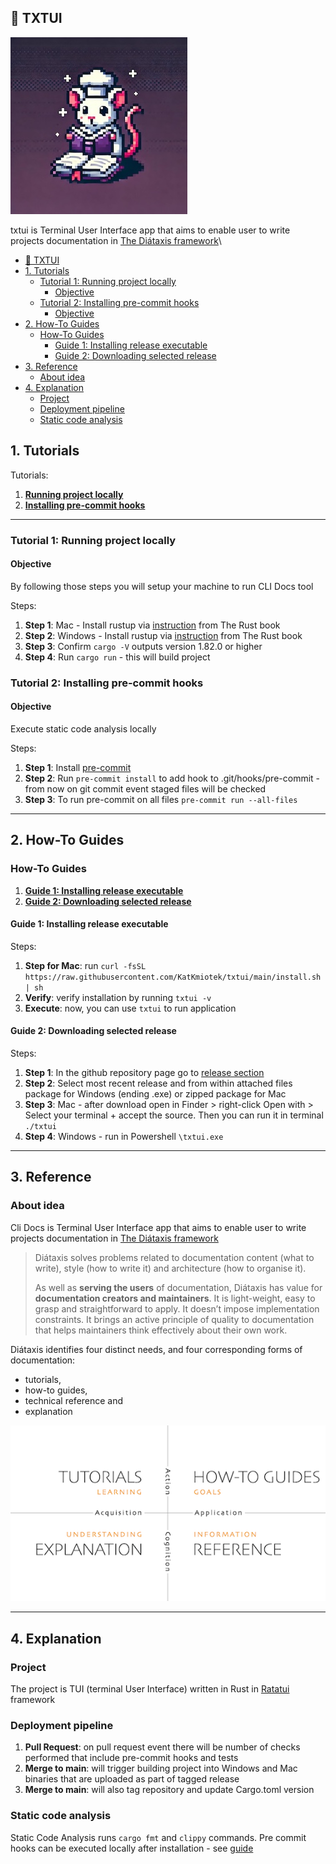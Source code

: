 ## 📝 TXTUI
![txtui-logo](txtui.jpg)

txtui is Terminal User Interface app that aims to enable user to write projects documentation in [The Diátaxis framework](https://diataxis.fr/)\
- [📝 TXTUI](#-txtui)
- [1. Tutorials](#1-tutorials)
  - [Tutorial 1: Running project locally](#tutorial-1-running-project-locally)
    - [Objective](#objective)
  - [Tutorial 2: Installing pre-commit hooks](#tutorial-2-installing-pre-commit-hooks)
    - [Objective](#objective-1)
- [2. How-To Guides](#2-how-to-guides)
  - [How-To Guides](#how-to-guides)
    - [Guide 1: Installing release executable](#guide-1-installing-release-executable)
    - [Guide 2: Downloading selected release](#guide-2-downloading-selected-release)
- [3. Reference](#3-reference)
  - [About idea](#about-idea)
- [4. Explanation](#4-explanation)
  - [Project](#project)
  - [Deployment pipeline](#deployment-pipeline)
  - [Static code analysis](#static-code-analysis)


## 1. Tutorials

Tutorials:
1. **[Running project locally](#tutorial-1-local-setup)**
2. **[Installing pre-commit hooks](#tutorial-2-installing-pre-commit-hooks)**

---

### Tutorial 1: Running project locally

#### Objective
By following those steps you will setup your machine to run CLI Docs tool

Steps:
1. **Step 1**: Mac - Install rustup via [instruction](https://doc.rust-lang.org/cargo/getting-started/) from The Rust book
2. **Step 2**: Windows - Install rustup via [instruction](https://doc.rust-lang.org/cargo/getting-started/installation.html) from The Rust book
3. **Step 3**: Confirm `cargo -V` outputs version 1.82.0 or higher
4. **Step 4**: Run `cargo run` - this will build project

### Tutorial 2: Installing pre-commit hooks

#### Objective
Execute static code analysis locally

Steps:
1. **Step 1**: Install [pre-commit]()
2. **Step 2**: Run `pre-commit install` to add hook to .git/hooks/pre-commit - from now on git commit event staged files will be checked
3. **Step 3**: To run pre-commit on all files `pre-commit run --all-files`

---
## 2. How-To Guides

### How-To Guides
1. **[Guide 1: Installing release executable](#guide-1-installing-release-executable)**
2. **[Guide 2: Downloading selected release](#guide-2-downloading-selected-release)**

#### Guide 1: Installing release executable

Steps:
1. **Step for Mac**: run `curl -fsSL https://raw.githubusercontent.com/KatKmiotek/txtui/main/install.sh | sh`
2. **Verify**: verify installation by running `txtui -v`
3. **Execute**: now, you can use `txtui` to run application

#### Guide 2: Downloading selected release

Steps:
1. **Step 1**: In the github repository page go to [release section](https://github.com/KatKmiotek/txtui/releases)
2. **Step 2**: Select most recent release and from within attached files package for Windows (ending .exe) or zipped package for Mac
3. **Step 3**: Mac - after download open in Finder > right-click Open with > Select your terminal + accept the source. Then you can run it in terminal `./txtui`
4. **Step 4**: Windows - run in Powershell `\txtui.exe`
---
## 3. Reference
### About idea
Cli Docs is Terminal User Interface app that aims to enable user to write projects documentation in [The Diátaxis framework](https://diataxis.fr/)

> Diátaxis solves problems related to documentation content (what to write), style (how to write it) and architecture (how to organise it).
>
>As well as **serving the users** of documentation, Diátaxis has value for **documentation creators and maintainers**. It is light-weight, easy to grasp and straightforward to apply. It doesn’t impose implementation constraints. It brings an active principle of quality to documentation that helps maintainers think effectively about their own work.

Diátaxis identifies four distinct needs, and four corresponding forms of documentation:
 - tutorials,
 - how-to guides,
 - technical reference and
 - explanation


![framework diagram](./framework.png)

---
## 4. Explanation

### Project
The project is TUI (terminal User Interface) written in Rust in [Ratatui](https://ratatui.rs/) framework

### Deployment pipeline
1. **Pull Request**: on pull request event there will be number of checks performed that include pre-commit hooks and tests
2. **Merge to main**: will trigger building project into Windows and Mac binaries that are uploaded as part of tagged release
3. **Merge to main**: will also tag repository and update Cargo.toml version

### Static code analysis
Static Code Analysis runs `cargo fmt` and `clippy` commands.
Pre commit hooks can be executed locally after installation - see [guide](#tutorial-2-installing-pre-commit-hooks)
